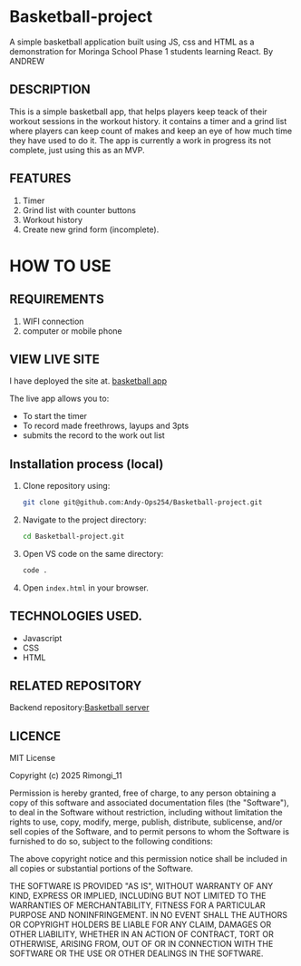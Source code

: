 # Basketball-project

A simple basketball application built using JS, css and HTML as a demonstration for Moringa School Phase 1 students learning React.
By ANDREW

## DESCRIPTION

This is a simple basketball app, that helps players keep teack of their workout sessions in the workout history. it contains a timer and a grind list where players can keep count of makes and keep an eye of how much time they have used to do it. 
The app is currently a work in progress its not complete, just using this as an MVP.

## FEATURES

1. Timer
2. Grind list with counter buttons
3. Workout history
4. Create new grind form (incomplete).

# HOW TO USE

## REQUIREMENTS

1. WIFI connection
2. computer or mobile phone

## VIEW LIVE SITE

I have deployed the site at. [basketball app](https://andy-ops254.github.io/Basketball-project/)

The live app allows you to:

- To start the timer
- To record made freethrows, layups and 3pts 
- submits the record to the work out list

## Installation process (local)
1. Clone repository using:

    ```bash
    git clone git@github.com:Andy-Ops254/Basketball-project.git
    ```

2. Navigate to the project directory:

    ``` bash
    cd Basketball-project.git
    ```

3. Open VS code on the same directory:

    ``` bash
    code .
    ```

4. Open `index.html` in your browser.

## TECHNOLOGIES USED.

- Javascript
- CSS
- HTML

## RELATED REPOSITORY

Backend repository:[Basketball server](https://github.com/Andy-Ops254/Baketball-app-server)

## LICENCE

MIT License

Copyright (c) 2025 Rimongi_11

Permission is hereby granted, free of charge, to any person obtaining a copy
of this software and associated documentation files (the "Software"), to deal
in the Software without restriction, including without limitation the rights
to use, copy, modify, merge, publish, distribute, sublicense, and/or sell
copies of the Software, and to permit persons to whom the Software is
furnished to do so, subject to the following conditions:

The above copyright notice and this permission notice shall be included in all
copies or substantial portions of the Software.

THE SOFTWARE IS PROVIDED "AS IS", WITHOUT WARRANTY OF ANY KIND, EXPRESS OR
IMPLIED, INCLUDING BUT NOT LIMITED TO THE WARRANTIES OF MERCHANTABILITY,
FITNESS FOR A PARTICULAR PURPOSE AND NONINFRINGEMENT. IN NO EVENT SHALL THE
AUTHORS OR COPYRIGHT HOLDERS BE LIABLE FOR ANY CLAIM, DAMAGES OR OTHER
LIABILITY, WHETHER IN AN ACTION OF CONTRACT, TORT OR OTHERWISE, ARISING FROM,
OUT OF OR IN CONNECTION WITH THE SOFTWARE OR THE USE OR OTHER DEALINGS IN THE
SOFTWARE.
